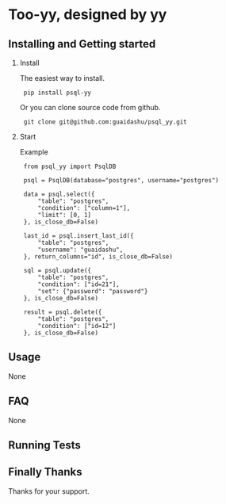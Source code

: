 # **Too-yy, designed by yy**

## Installing and Getting started

1. Install

    The easiest way to install.
    
        pip install psql-yy
  
    Or you can clone source code from github.
  
        git clone git@github.com:guaidashu/psql_yy.git

3. Start

    Example

  	    from psql_yy import PsqlDB
  	    
  	    psql = PsqlDB(database="postgres", username="postgres")
  	    
  	    data = psql.select({
            "table": "postgres",
            "condition": ["column=1"],
            "limit": [0, 1]
        }, is_close_db=False)

        last_id = psql.insert_last_id({
            "table": "postgres",
            "username": "guaidashu",
        }, return_columns="id", is_close_db=False)
        
        sql = psql.update({
            "table": "postgres",
            "condition": ["id=21"],
            "set": {"password": "password"}
        }, is_close_db=False)
        
        result = psql.delete({
            "table": "postgres",
            "condition": ["id=12"]
        }, is_close_db=False)


## Usage

None

## FAQ

None

## Running Tests

## Finally Thanks 

Thanks for your support.